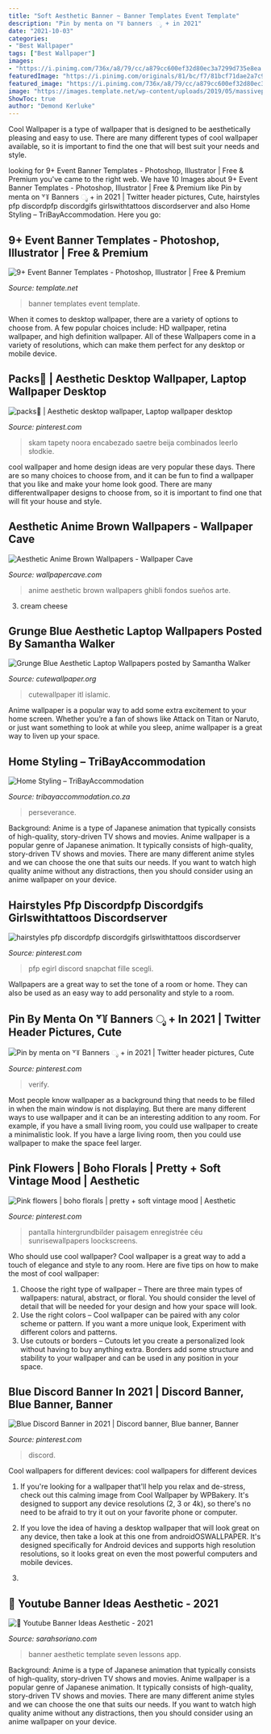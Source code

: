 ```yaml
---
title: "Soft Aesthetic Banner ~ Banner Templates Event Template"
description: "Pin by menta on ꒷꒦ banners ೃ + in 2021"
date: "2021-10-03"
categories:
- "Best Wallpaper"
tags: ["Best Wallpaper"]
images:
- "https://i.pinimg.com/736x/a8/79/cc/a879cc600ef32d80ec3a7299d735e8ea.jpg"
featuredImage: "https://i.pinimg.com/originals/81/bc/f7/81bcf71dae2a7c98d699087b502ea081.jpg"
featured_image: "https://i.pinimg.com/736x/a8/79/cc/a879cc600ef32d80ec3a7299d735e8ea.jpg"
image: "https://images.template.net/wp-content/uploads/2019/05/massivepartyeventbanner.jpg"
ShowToc: true
author: "Demond Kerluke"
---
```



Cool Wallpaper is a type of wallpaper that is designed to be aesthetically pleasing and easy to use. There are many different types of cool wallpaper available, so it is important to find the one that will best suit your needs and style.

	

		
looking for 9+ Event Banner Templates - Photoshop, Illustrator | Free &amp; Premium you've came to the right web. We have 10 Images about 9+ Event Banner Templates - Photoshop, Illustrator | Free &amp; Premium like Pin by menta on ꒷꒦ Banners ೃ + in 2021 | Twitter header pictures, Cute, hairstyles pfp discordpfp discordgifs girlswithtattoos discordserver and also Home Styling – TriBayAccommodation. Here you go:
		
    
## 9+ Event Banner Templates - Photoshop, Illustrator | Free &amp; Premium

<img loading=lazy src="https://images.template.net/wp-content/uploads/2019/05/massivepartyeventbanner.jpg" onerror="this.onerror=null;this.src='https://tse1.mm.bing.net/th?id=OIP.rGIYz-0gnIhY3ZY7aWrsFgHaRR&amp;pid=15.1';" alt="9+ Event Banner Templates - Photoshop, Illustrator | Free &amp; Premium">

_Source: template.net_

>banner templates event template. 

	

When it comes to desktop wallpaper, there are a variety of options to choose from. A few popular choices include: HD wallpaper, retina wallpaper, and high definition wallpaper. All of these Wallpapers come in a variety of resolutions, which can make them perfect for any desktop or mobile device. 

    
## Packs🍃 | Aesthetic Desktop Wallpaper, Laptop Wallpaper Desktop

<img loading=lazy src="https://i.pinimg.com/736x/d1/16/47/d116474221f9828898a902819c4da6e3.jpg" onerror="this.onerror=null;this.src='https://tse2.mm.bing.net/th?id=OIP.bBG8U5Vzx9xfyvNO0Wa0-AHaCe&amp;pid=15.1';" alt="packs🍃 | Aesthetic desktop wallpaper, Laptop wallpaper desktop">

_Source: pinterest.com_

>skam tapety noora encabezado saetre beija combinados leerlo słodkie. 

	

cool wallpaper and home design ideas are very popular these days. There are so many choices to choose from, and it can be fun to find a wallpaper that you like and make your home look good. There are many differentwallpaper designs to choose from, so it is important to find one that will fit your house and style.

    
## Aesthetic Anime Brown Wallpapers - Wallpaper Cave

<img loading=lazy src="https://wallpapercave.com/wp/wp8114274.jpg" onerror="this.onerror=null;this.src='https://tse2.mm.bing.net/th?id=OIP.1wnEa97gi8nehTwrm5DNigHaNJ&amp;pid=15.1';" alt="Aesthetic Anime Brown Wallpapers - Wallpaper Cave">

_Source: wallpapercave.com_

>anime aesthetic brown wallpapers ghibli fondos sueños arte. 

	

3. cream cheese 

    
## Grunge Blue Aesthetic Laptop Wallpapers Posted By Samantha Walker

<img loading=lazy src="https://cutewallpaper.org/21/grunge-blue-aesthetic-laptop-wallpapers/Aesthetic-Laptop-Wallpapers-Wallpaper-Cave.jpg" onerror="this.onerror=null;this.src='https://tse3.mm.bing.net/th?id=OIP.uy3bYd_aqqQjmc_OVemj_wHaEK&amp;pid=15.1';" alt="Grunge Blue Aesthetic Laptop Wallpapers posted by Samantha Walker">

_Source: cutewallpaper.org_

>cutewallpaper itl islamic. 

	

Anime wallpaper is a popular way to add some extra excitement to your home screen. Whether you’re a fan of shows like Attack on Titan or Naruto, or just want something to look at while you sleep, anime wallpaper is a great way to liven up your space.

    
## Home Styling – TriBayAccommodation

<img loading=lazy src="https://tribayaccommodation.co.za/wp-content/uploads/2020/05/Aestetics-Banner.jpg" onerror="this.onerror=null;this.src='https://tse2.mm.bing.net/th?id=OIP.SJrYCBhNm3Hvbr2fVQOA6gHaCj&amp;pid=15.1';" alt="Home Styling – TriBayAccommodation">

_Source: tribayaccommodation.co.za_

>perseverance. 

	

Background: Anime is a type of Japanese animation that typically consists of high-quality, story-driven TV shows and movies.
Anime wallpaper is a popular genre of Japanese animation. It typically consists of high-quality, story-driven TV shows and movies. There are many different anime styles and we can choose the one that suits our needs. If you want to watch high quality anime without any distractions, then you should consider using an anime wallpaper on your device.

    
## Hairstyles Pfp Discordpfp Discordgifs Girlswithtattoos Discordserver

<img loading=lazy src="https://i.pinimg.com/736x/20/a5/a6/20a5a613e068dad10c47b9122fe795a4.jpg" onerror="this.onerror=null;this.src='https://tse3.mm.bing.net/th?id=OIP.uDALrBMFzrhX2_0CS5BGfAHaJQ&amp;pid=15.1';" alt="hairstyles pfp discordpfp discordgifs girlswithtattoos discordserver">

_Source: pinterest.com_

>pfp egirl discord snapchat fille scegli. 

	

Wallpapers are a great way to set the tone of a room or home. They can also be used as an easy way to add personality and style to a room.

    
## Pin By Menta On ꒷꒦ Banners ೃ + In 2021 | Twitter Header Pictures, Cute

<img loading=lazy src="https://i.pinimg.com/736x/a8/79/cc/a879cc600ef32d80ec3a7299d735e8ea.jpg" onerror="this.onerror=null;this.src='https://tse1.mm.bing.net/th?id=OIP.bQiy3IfnfuAJLbtU1vSGyQHaEK&amp;pid=15.1';" alt="Pin by menta on ꒷꒦ Banners ೃ + in 2021 | Twitter header pictures, Cute">

_Source: pinterest.com_

>verify. 

	

Most people know wallpaper as a background thing that needs to be filled in when the main window is not displaying. But there are many different ways to use wallpaper and it can be an interesting addition to any room. For example, if you have a small living room, you could use wallpaper to create a minimalistic look. If you have a large living room, then you could use wallpaper to make the space feel larger.

    
## Pink Flowers | Boho Florals | Pretty + Soft Vintage Mood | Aesthetic

<img loading=lazy src="https://i.pinimg.com/736x/21/db/87/21db8708ffb74e3dac3966f66c6a6e28.jpg" onerror="this.onerror=null;this.src='https://tse1.mm.bing.net/th?id=OIP.ob-ltzV3i65iv5SKSqZ7iwHaNK&amp;pid=15.1';" alt="Pink flowers | boho florals | pretty + soft vintage mood | Aesthetic">

_Source: pinterest.com_

>pantalla hintergrundbilder paisagem enregistrée céu sunrisewallpapers loockscreens. 

	

Who should use cool wallpaper?
Cool wallpaper is a great way to add a touch of elegance and style to any room. Here are five tips on how to make the most of cool wallpaper: 
1) Choose the right type of wallpaper – There are three main types of wallpapers: natural, abstract, or floral. You should consider the level of detail that will be needed for your design and how your space will look. 
2) Use the right colors – Cool wallpaper can be paired with any color scheme or pattern. If you want a more unique look, Experiment with different colors and patterns. 
3) Use cutouts or borders – Cutouts let you create a personalized look without having to buy anything extra. Borders add some structure and stability to your wallpaper and can be used in any position in your space.

    
## Blue Discord Banner In 2021 | Discord Banner, Blue Banner, Banner

<img loading=lazy src="https://i.pinimg.com/736x/a6/64/56/a66456e9fd92feb2f9371e46730d30a3.jpg" onerror="this.onerror=null;this.src='https://tse2.mm.bing.net/th?id=OIP.WFZ4bvcVCFcsTku3m2DpmAHaEA&amp;pid=15.1';" alt="Blue Discord Banner in 2021 | Discord banner, Blue banner, Banner">

_Source: pinterest.com_

>discord. 

	

Cool wallpapers for different devices:
cool wallpapers for different devices 

1. If you're looking for a wallpaper that'll help you relax and de-stress, check out this calming image from Cool Wallpaper by WPBakery. It's designed to support any device resolutions (2, 3 or 4k), so there's no need to be afraid to try it out on your favorite phone or computer.

2. If you love the idea of having a desktop wallpaper that will look great on any device, then take a look at this one from androidOSWALLPAPER. It's designed specifically for Android devices and supports high resolution resolutions, so it looks great on even the most powerful computers and mobile devices.

3.

    
## 🖤 Youtube Banner Ideas Aesthetic - 2021

<img loading=lazy src="https://i.pinimg.com/originals/81/bc/f7/81bcf71dae2a7c98d699087b502ea081.jpg" onerror="this.onerror=null;this.src='https://tse1.mm.bing.net/th?id=OIP.lYNFE_95m5mrYL_P_mYUdgHaEU&amp;pid=15.1';" alt="🖤 Youtube Banner Ideas Aesthetic - 2021">

_Source: sarahsoriano.com_

>banner aesthetic template seven lessons app. 

	

Background: Anime is a type of Japanese animation that typically consists of high-quality, story-driven TV shows and movies.
Anime wallpaper is a popular genre of Japanese animation. It typically consists of high-quality, story-driven TV shows and movies. There are many different anime styles and we can choose the one that suits our needs. If you want to watch high quality anime without any distractions, then you should consider using an anime wallpaper on your device.

